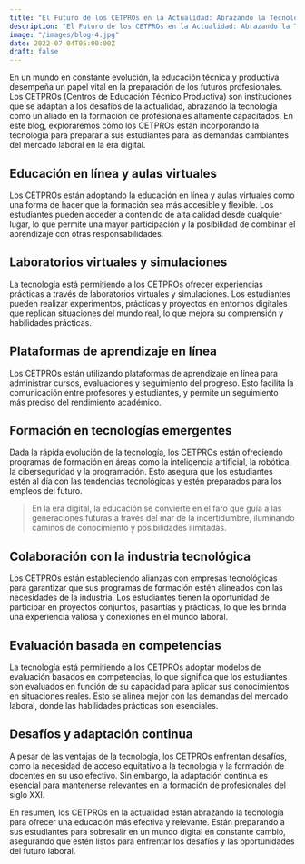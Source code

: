 ```yaml
---
title: "El Futuro de los CETPROs en la Actualidad: Abrazando la Tecnología para Formar Profesionales del Siglo XXI"
description: "El Futuro de los CETPROs en la Actualidad: Abrazando la Tecnología para Formar Profesionales del Siglo XXI"
image: "/images/blog-4.jpg"
date: 2022-07-04T05:00:00Z
draft: false
---
```


En un mundo en constante evolución, la educación técnica y productiva desempeña un papel vital en la preparación de los futuros profesionales. Los CETPROs (Centros de Educación Técnico Productiva) son instituciones que se adaptan a los desafíos de la actualidad, abrazando la tecnología como un aliado en la formación de profesionales altamente capacitados. En este blog, exploraremos cómo los CETPROs están incorporando la tecnología para preparar a sus estudiantes para las demandas cambiantes del mercado laboral en la era digital.

## Educación en línea y aulas virtuales

Los CETPROs están adoptando la educación en línea y aulas virtuales como una forma de hacer que la formación sea más accesible y flexible. Los estudiantes pueden acceder a contenido de alta calidad desde cualquier lugar, lo que permite una mayor participación y la posibilidad de combinar el aprendizaje con otras responsabilidades.

## Laboratorios virtuales y simulaciones

La tecnología está permitiendo a los CETPROs ofrecer experiencias prácticas a través de laboratorios virtuales y simulaciones. Los estudiantes pueden realizar experimentos, prácticas y proyectos en entornos digitales que replican situaciones del mundo real, lo que mejora su comprensión y habilidades prácticas.

## Plataformas de aprendizaje en línea

Los CETPROs están utilizando plataformas de aprendizaje en línea para administrar cursos, evaluaciones y seguimiento del progreso. Esto facilita la comunicación entre profesores y estudiantes, y permite un seguimiento más preciso del rendimiento académico.

## Formación en tecnologías emergentes

Dada la rápida evolución de la tecnología, los CETPROs están ofreciendo programas de formación en áreas como la inteligencia artificial, la robótica, la ciberseguridad y la programación. Esto asegura que los estudiantes estén al día con las tendencias tecnológicas y estén preparados para los empleos del futuro.

>En la era digital, la educación se convierte en el faro que guía a las generaciones futuras a través del mar de la incertidumbre, iluminando caminos de conocimiento y posibilidades ilimitadas.

## Colaboración con la industria tecnológica

Los CETPROs están estableciendo alianzas con empresas tecnológicas para garantizar que sus programas de formación estén alineados con las necesidades de la industria. Los estudiantes tienen la oportunidad de participar en proyectos conjuntos, pasantías y prácticas, lo que les brinda una experiencia valiosa y conexiones en el mundo laboral.

## Evaluación basada en competencias

La tecnología está permitiendo a los CETPROs adoptar modelos de evaluación basados en competencias, lo que significa que los estudiantes son evaluados en función de su capacidad para aplicar sus conocimientos en situaciones reales. Esto se alinea mejor con las demandas del mercado laboral, donde las habilidades prácticas son esenciales.

## Desafíos y adaptación continua

A pesar de las ventajas de la tecnología, los CETPROs enfrentan desafíos, como la necesidad de acceso equitativo a la tecnología y la formación de docentes en su uso efectivo. Sin embargo, la adaptación continua es esencial para mantenerse relevantes en la formación de profesionales del siglo XXI.

En resumen, los CETPROs en la actualidad están abrazando la tecnología para ofrecer una educación más efectiva y relevante. Están preparando a sus estudiantes para sobresalir en un mundo digital en constante cambio, asegurando que estén listos para enfrentar los desafíos y las oportunidades del futuro laboral.




